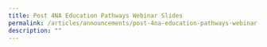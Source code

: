 ```yaml
---
title: Post 4NA Education Pathways Webinar Slides
permalink: /articles/announcements/post-4na-education-pathways-webinar-slides/
description: ""
---
```

